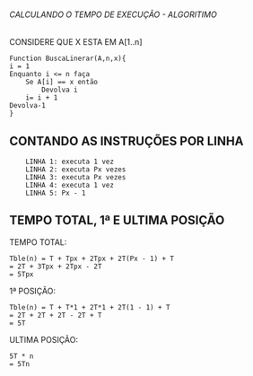  ###### CALCULANDO O TEMPO DE EXECUÇÃO - ALGORITIMO 

CONSIDERE QUE X ESTA EM A[1..n]

```http
Function BuscaLinerar(A,n,x){
i = 1
Enquanto i <= n faça
    Se A[i] == x então
        Devolva i
    i= i + 1
Devolva-1
}
```

## CONTANDO AS INSTRUÇÕES POR LINHA
```http
    LINHA 1: executa 1 vez
    LINHA 2: executa Px vezes
    LINHA 3: executa Px vezes
    LINHA 4: executa 1 vez
    LINHA 5: Px - 1
```

## TEMPO TOTAL, 1ª E ULTIMA POSIÇÃO

TEMPO TOTAL:
```http
Tble(n) = T + Tpx + 2Tpx + 2T(Px - 1) + T
= 2T + 3Tpx + 2Tpx - 2T
= 5Tpx
```

1ª POSIÇÃO: 
```http
Tble(n) = T + T*1 + 2T*1 + 2T(1 - 1) + T
= 2T + 2T + 2T - 2T + T
= 5T
```

ULTIMA POSIÇÃO: 
```http
5T * n
= 5Tn
```
